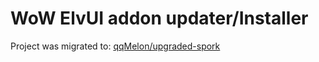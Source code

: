# WoW ElvUI addon updater/Installer

Project was migrated to: [qqMelon/upgraded-spork](https://github.com/qqMelon/upgraded-spork)
